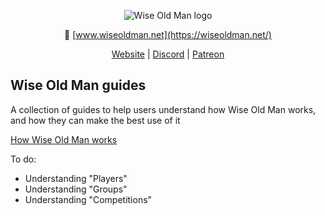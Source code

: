 <div align = "center">

![Wise Old Man logo](https://github.com/wise-old-man/wise-old-man/assets/3278148/c4c8a2ce-7f61-4b6e-ba97-5d9d5bf6b1d1)

🔗 [www.wiseoldman.net](https://wiseoldman.net/)

[Website](https://wiseoldman.net/) |
[Discord](https://discord.gg/Ky5vNt2) |
[Patreon](https://www.patreon.com/wiseoldman)
 
</div>

## Wise Old Man guides
A collection of guides to help users understand how Wise Old Man works, and how they can make the best use of it

[How Wise Old Man works](https://github.com/Faabvk/wom-guides/how-wom-works.md)

To do:
- Understanding "Players"
- Understanding "Groups"
- Understanding "Competitions"